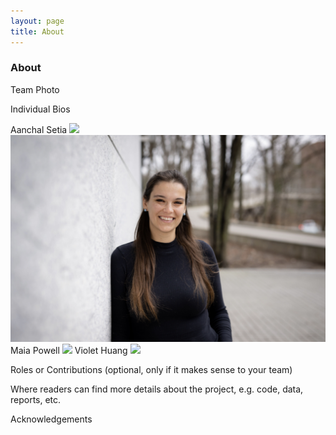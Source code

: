```yaml
---
layout: page
title: About
---
```


### About

Team Photo

Individual Bios

Aanchal Setia
<img src="{{site.url }}{{site.baseurl }}/assets/img/Screen Shot 2023-07-11 at 3.03.54 PM.png">
![Kim Kreiss](assets/79F44031-230E-449B-8A8C-8D07195DE985_1_201_a.jpeg)
Maia Powell
<img src="{{site.url }}{{site.baseurl }}/assets/img/BA1C78F2-1529-428F-9DAB-F390CBEA6EFB.JPEG">
Violet Huang
<img src="{{site.url }}{{site.baseurl }}/assets/img/Screen Shot 2023-06-13 at 6.51.35 PM.png">


Roles or Contributions (optional, only if it makes sense to your team)

Where readers can find more details about the project, e.g. code, data, reports, etc.

Acknowledgements

